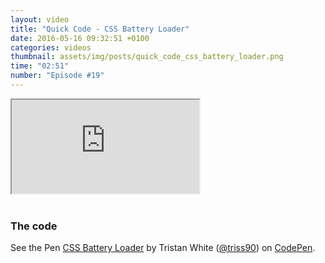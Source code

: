 ```yaml
---
layout: video
title: "Quick Code - CSS Battery Loader"
date: 2016-05-16 09:32:51 +0100
categories: videos
thumbnail: assets/img/posts/quick_code_css_battery_loader.png
time: "02:51"
number: "Episode #19"
---
```


<div class="responsive-video">
   <iframe src="https://www.youtube.com/embed/knsflx3w9Kg"></iframe>
</div>

<br>

### The code

<p data-height="300" data-theme-id="16012" data-slug-hash="oxWRzz" data-default-tab="result" data-user="triss90" data-embed-version="2" class="codepen">See the Pen <a href="http://codepen.io/triss90/pen/oxWRzz/">CSS Battery Loader</a> by Tristan  White (<a href="http://codepen.io/triss90">@triss90</a>) on <a href="http://codepen.io">CodePen</a>.</p>
<script async src="//assets.codepen.io/assets/embed/ei.js"></script>
